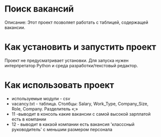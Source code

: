 
# Поиск вакансий
Описание: Этот проект позволяет работать с таблицей, содержащей вакансии.

# Как установить и запустить проект
Проект не предусматривает установки. Для запуска нужен интерпретатор Python и среда разработки/текстовый редактор.

# Как использовать проект
- используемые модули - csv
- vacancy.txt - таблица. Столбцы: Salary, Work_Type, Company_Size, Role, Company. Разделитель «;»
- 11 -выводит в консоль какие вакансии с самой высокой зарплатой есть в компании
- 12 - выводит в какаой компании есть вакансия 'класссный руководитель' c меньшим размером персонала
